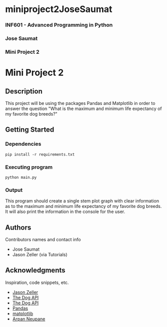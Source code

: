 # miniproject2JoseSaumat

### INF601 - Advanced Programming in Python
### Jose Saumat
### Mini Project 2


# Mini Project 2

## Description

This project will be using the packages Pandas and Matplotlib in order to answer the question "What is the maximum and minimum life expectancy of my favorite dog breeds?"

## Getting Started

### Dependencies

```
pip install -r requirements.txt
```

### Executing program

```
python main.py
```

### Output

This program should create a single stem plot graph with clear information as to the maximum and minimum life expectancy of my favorite dog breeds. It will also print the information in the console for the user.

## Authors

Contributors names and contact info

- Jose Saumat
- Jason Zeller (via Tutorials)

## Acknowledgments

Inspiration, code snippets, etc.
* [Jason Zeller](https://www.youtube.com/watch?v=fFss4RzSkOU)
* [The Dog API](https://www.thedogapi.com/)
* [The Dog API](https://documenter.getpostman.com/view/4016432/the-dog-api/RW81vZ4Z#26bd3f92-dd58-4569-bc13-22fa76396fe8)
* [Pandas](https://pandas.pydata.org/pandas-docs/stable/getting_started/overview.html)
* [matplotlib](https://matplotlib.org/stable/api/_as_gen/matplotlib.pyplot.stem.html)
* [Arpan Neupane](https://www.youtube.com/watch?app=desktop&v=bKCORrHbutQ&t=12s)